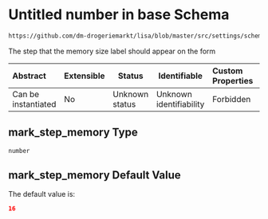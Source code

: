 # Untitled number in base Schema

```txt
https://github.com/dm-drogeriemarkt/lisa/blob/master/src/settings/schema.json#/properties/form_settings/properties/mark_step_memory
```

The step that the memory size label should appear on the form


| Abstract            | Extensible | Status         | Identifiable            | Custom Properties | Additional Properties | Access Restrictions | Defined In                                                                               |
| :------------------ | ---------- | -------------- | ----------------------- | :---------------- | --------------------- | ------------------- | ---------------------------------------------------------------------------------------- |
| Can be instantiated | No         | Unknown status | Unknown identifiability | Forbidden         | Allowed               | none                | [settings.schema.json\*](../../src/settings/settings.schema.json "open original schema") |

## mark_step_memory Type

`number`

## mark_step_memory Default Value

The default value is:

```json
16
```

